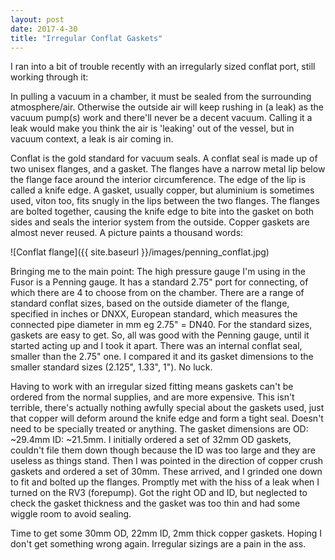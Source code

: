 ```yaml
---
layout: post
date: 2017-4-30
title: "Irregular Conflat Gaskets"
---
```


I ran into a bit of trouble recently with an irregularly sized conflat port, still working through it:

In pulling a vacuum in a chamber, it must be sealed from the surrounding atmosphere/air.  Otherwise the outside air will keep rushing in (a leak) as the vacuum pump(s) work and there'll never be a decent vacuum.  Calling it a leak would make you think the air is 'leaking' out of the vessel, but in vacuum context, a leak is air coming in.

Conflat is the gold standard for vacuum seals.  A conflat seal is made up of two unisex flanges, and a gasket.  The flanges have a narrow metal lip below the flange face around the interior circumference.  The edge of the lip is called a knife edge.  A gasket, usually copper, but aluminium is sometimes used, viton too, fits snugly in the lips between the two flanges.  The flanges are bolted together, causing the knife edge to bite into the gasket on both sides and seals the interior system from the outside.  Copper gaskets are almost never reused.  A picture paints a thousand words:

![Conflat flange]({{ site.baseurl }}/images/penning_conflat.jpg)

Bringing me to the main point:  The high pressure gauge I'm using in the Fusor is a Penning gauge.  It has a standard 2.75" port for connecting, of which there are 4 to choose from on the chamber.  There are a range of standard conflat sizes, based on the outside diameter of the flange, specified in inches or DNXX, European standard, which measures the connected pipe diameter in mm eg 2.75" = DN40.  For the standard sizes, gaskets are easy to get.  So, all was good with the Penning gauge, until it started acting up and I took it apart.  There was an internal conflat seal, smaller than the 2.75" one.  I compared it and its gasket dimensions to the smaller standard sizes (2.125", 1.33", 1").  No luck.  

Having to work with an irregular sized fitting means gaskets can't be ordered from the normal supplies, and are more expensive.  This isn't terrible, there's actually nothing awfully special about the gaskets used, just that copper will deform around the knife edge and form a tight seal.  Doesn't need to be specially treated or anything.  The gasket dimensions are OD: ~29.4mm  ID: ~21.5mm.  I initially ordered a set of 32mm OD gaskets, couldn't file them down though because the ID was too large and they are useless as things stand.  Then I was pointed in the direction of copper crush gaskets and ordered a set of 30mm.  These arrived, and I grinded one down to fit and bolted up the flanges.  Promptly met with the hiss of a leak when I turned on the RV3 (forepump).  Got the right OD and ID, but neglected to check the gasket thickness and the gasket was too thin and had some wiggle room to avoid sealing.  

Time to get some 30mm OD, 22mm ID, 2mm thick copper gaskets.  Hoping I don't get something wrong again.  Irregular sizings are a pain in the ass.
